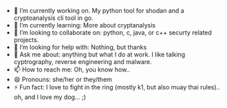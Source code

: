 - 🔭 I’m currently working on. My python tool for shodan and a cryptoanalysis cli tool in go. 
- 🌱 I’m currently learning: More about cryptanalysis
- 👯 I’m looking to collaborate on: python, c, java, or c++ securty related projects.
- 🤔 I’m looking for help with: Nothing, but thanks
- 💬 Ask me about: anything but what I do at work.  I like talking cyptrography, reverse engineering and malware. 
- 📫 How to reach me: Oh, you know how..
- 😄 Pronouns: she/her or they/them
- ⚡ Fun fact: I love to fight in the ring (mostly k1, but also muay thai rules).. oh, and I love my dog... ;)

<!--
**skraynick/skraynick** is a ✨ _special_ ✨ repository because its `README.md` (this file) appears on your GitHub profile.

Here are some ideas to get you started:

- 🔭 I’m currently working on ...
- 🌱 I’m currently learning ...
- 👯 I’m looking to collaborate on ...
- 🤔 I’m looking for help with ...
- 💬 Ask me about ...
- 📫 How to reach me: ...
- 😄 Pronouns: ...
- ⚡ Fun fact: ...
-->

